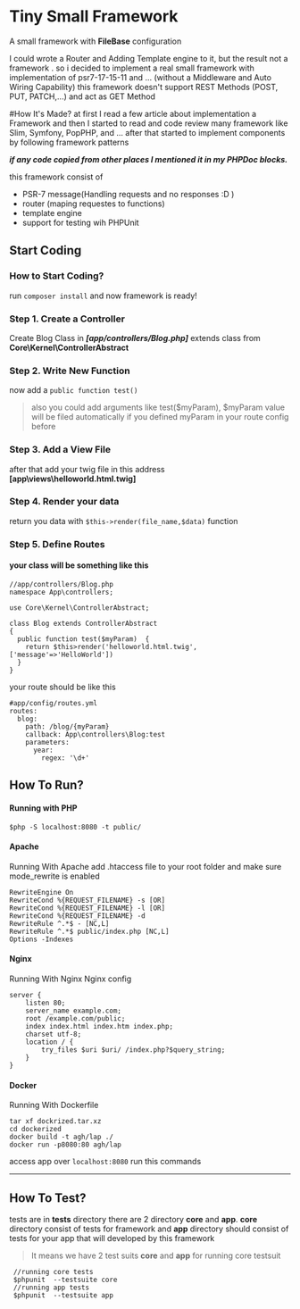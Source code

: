 # Tiny Small Framework 
A small framework with **FileBase** configuration 

I could wrote a Router and Adding Template engine to it,
but the result not a framework . so i decided to implement a real small framework
with implementation of psr7-17-15-11 and ... (without a Middleware and Auto Wiring Capability)
this framework doesn't support REST Methods (POST, PUT, PATCH,...) and act as GET Method

#How It's Made?
at first I read a few article about implementation a Framework and then
I started to read and code review many framework like Slim, Symfony, PopPHP, and ...
after that started to implement components by following framework patterns 

**_if any code copied from other places I mentioned it in my PHPDoc blocks._**
  

this framework consist of
 - PSR-7 message(Handling requests and no responses :D )
 - router (maping requestes to functions)
 - template engine
 - support for testing wih PHPUnit


##  Start Coding
### How to Start Coding?
run  `composer install` and now framework is ready!
### Step 1. Create a Controller
Create  Blog Class in ***[app/controllers/Blog.php]*** 
extends class from **Core\Kernel\ControllerAbstract**
### Step 2. Write New Function
now add a  `public function test()` 
> also you could add arguments like test($myParam), $myParam value will be filed automatically if you defined myParam in your route config before
### Step 3. Add a View File
after that add your twig file in this address **[app\views\helloworld.html.twig]**
### Step 4. Render your data
return you data with `$this->render(file_name,$data)` function
### Step 5. Define Routes

#### your class will be something like this

    //app/controllers/Blog.php
    namespace App\controllers;  
      
    use Core\Kernel\ControllerAbstract;  
      
    class Blog extends ControllerAbstract  
    {  
      public function test($myParam)  {
	    return $this>render('helloworld.html.twig',['message'=>'HelloWorld'])
      }  
    }

your route should be like this

    #app/config/routes.yml
    routes:  
      blog:  
        path: /blog/{myParam}  
        callback: App\controllers\Blog:test  
        parameters:  
          year:  
            regex: '\d+'

## How To Run?

#### Running with PHP

    $php -S localhost:8080 -t public/
    
#### Apache
Running With Apache
	add .htaccess file to your root folder and make sure mode_rewrite is enabled


    RewriteEngine On
    RewriteCond %{REQUEST_FILENAME} -s [OR]
    RewriteCond %{REQUEST_FILENAME} -l [OR]
    RewriteCond %{REQUEST_FILENAME} -d
    RewriteRule ^.*$ - [NC,L]
    RewriteRule ^.*$ public/index.php [NC,L]
    Options -Indexes	

#### Nginx
Running With Nginx
Nginx config

    server {
        listen 80;
        server_name example.com;
        root /example.com/public;
        index index.html index.htm index.php;
        charset utf-8;
        location / {
            try_files $uri $uri/ /index.php?$query_string;
        }
    }

#### Docker
Running With Dockerfile

    tar xf dockrized.tar.xz
    cd dockerized
    docker build -t agh/lap ./
    docker run -p8080:80 agh/lap   

access app over `localhost:8080`
run this commands


---
## How To Test?
tests are in **tests** directory there are 2 directory **core** and **app**.
**core** directory consist of tests for framework
and **app** directory  should consist of tests for your app that will developed by this framework

> It means we have 2 test suits  **core** and **app**
for running core testsuit

     //running core tests 
     $phpunit  --testsuite core
     //running app tests
     $phpunit  --testsuite app
